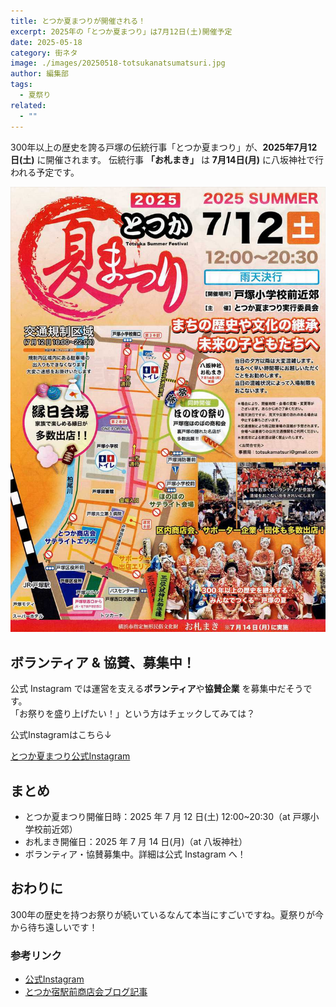 ```yaml
---
title: とつか夏まつりが開催される！
excerpt: 2025年の「とつか夏まつり」は7月12日(土)開催予定
date: 2025-05-18
category: 街ネタ
image: ./images/20250518-totsukanatsumatsuri.jpg
author: 編集部
tags:
  - 夏祭り
related:
  - ""
---
```

300年以上の歴史を誇る戸塚の伝統行事「とつか夏まつり」が、**2025年7月12日(土)** に開催されます。
伝統行事 **「お札まき」** は **7月14日(月)** に八坂神社で行われる予定です。

<Img src="./images/20250518-totsukanatsumatsuri.jpg"
     alt="とつか夏まつり"
     class="mx-auto w-full md:w-2/3 rounded-lg shadow-md mb-8" />

## ボランティア & 協賛、募集中！

公式 Instagram では運営を支える**ボランティア**や**協賛企業** を募集中だそうです。  
「お祭りを盛り上げたい！」という方はチェックしてみては？

公式Instagramはこちら↓

[とつか夏まつり公式Instagram](https://www.instagram.com/p/DGNPmidTK3f/)

## まとめ

* とつか夏まつり開催日時：2025 年 7 月 12 日(土) 12:00~20:30（at 戸塚小学校前近郊）
* お札まき開催日：2025 年 7 月 14 日(月)（at 八坂神社）
* ボランティア・協賛募集中。詳細は公式 Instagram へ！

## おわりに

300年の歴史を持つお祭りが続いているなんて本当にすごいですね。夏祭りが今から待ち遠しいです！

### 参考リンク

- [公式Instagram](https://www.instagram.com/p/DGNPmidTK3f/)
- [とつか宿駅前商店会ブログ記事](https://totsukajuku-es.com/new/8291/)

